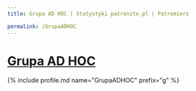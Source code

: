 ```yaml
---
title: Grupa AD HOC | Statystyki patronite.pl | Patromierz

permalink: /GrupaADHOC
---
```


# [Grupa AD HOC](https://patronite.pl/GrupaADHOC)

{% include profile.md name="GrupaADHOC" prefix="g" %}
